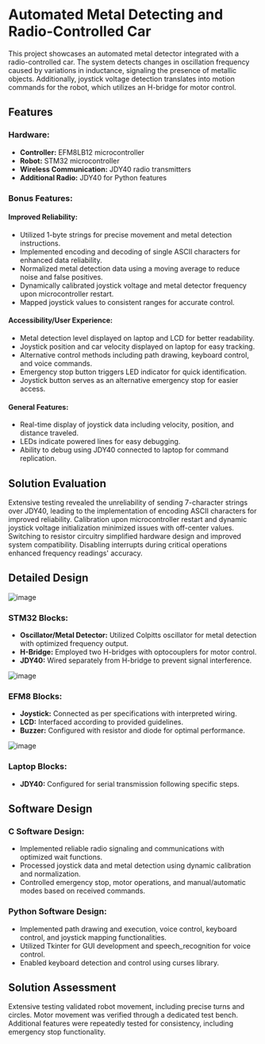 # Automated Metal Detecting and Radio-Controlled Car

This project showcases an automated metal detector integrated with a radio-controlled car. The system detects changes in oscillation frequency caused by variations in inductance, signaling the presence of metallic objects. Additionally, joystick voltage detection translates into motion commands for the robot, which utilizes an H-bridge for motor control.

## Features

### Hardware:
- **Controller:** EFM8LB12 microcontroller
- **Robot:** STM32 microcontroller
- **Wireless Communication:** JDY40 radio transmitters
- **Additional Radio:** JDY40 for Python features

### Bonus Features:

#### Improved Reliability:
- Utilized 1-byte strings for precise movement and metal detection instructions.
- Implemented encoding and decoding of single ASCII characters for enhanced data reliability.
- Normalized metal detection data using a moving average to reduce noise and false positives.
- Dynamically calibrated joystick voltage and metal detector frequency upon microcontroller restart.
- Mapped joystick values to consistent ranges for accurate control.

#### Accessibility/User Experience:
- Metal detection level displayed on laptop and LCD for better readability.
- Joystick position and car velocity displayed on laptop for easy tracking.
- Alternative control methods including path drawing, keyboard control, and voice commands.
- Emergency stop button triggers LED indicator for quick identification.
- Joystick button serves as an alternative emergency stop for easier access.

#### General Features:
- Real-time display of joystick data including velocity, position, and distance traveled.
- LEDs indicate powered lines for easy debugging.
- Ability to debug using JDY40 connected to laptop for command replication.

## Solution Evaluation

Extensive testing revealed the unreliability of sending 7-character strings over JDY40, leading to the implementation of encoding ASCII characters for improved reliability. Calibration upon microcontroller restart and dynamic joystick voltage initialization minimized issues with off-center values. Switching to resistor circuitry simplified hardware design and improved system compatibility. Disabling interrupts during critical operations enhanced frequency readings' accuracy.

## Detailed Design

![image](https://github.com/maya-taylor/Project2ELEC291/assets/146891846/936e8f9f-cdee-49f4-a9f4-d244722c6f16)

### STM32 Blocks:
- **Oscillator/Metal Detector:** Utilized Colpitts oscillator for metal detection with optimized frequency output.
- **H-Bridge:** Employed two H-bridges with optocouplers for motor control.
- **JDY40:** Wired separately from H-bridge to prevent signal interference.

![image](https://github.com/maya-taylor/Project2ELEC291/assets/146891846/2fd12ffb-63af-4ede-9a91-bd9b94f42370)

### EFM8 Blocks:
- **Joystick:** Connected as per specifications with interpreted wiring.
- **LCD:** Interfaced according to provided guidelines.
- **Buzzer:** Configured with resistor and diode for optimal performance.

![image](https://github.com/maya-taylor/Project2ELEC291/assets/146891846/d846ba42-223d-4185-82bb-87d78cf04a4a)

### Laptop Blocks:
- **JDY40:** Configured for serial transmission following specific steps.

## Software Design

### C Software Design:
- Implemented reliable radio signaling and communications with optimized wait functions.
- Processed joystick data and metal detection using dynamic calibration and normalization.
- Controlled emergency stop, motor operations, and manual/automatic modes based on received commands.

### Python Software Design:
- Implemented path drawing and execution, voice control, keyboard control, and joystick mapping functionalities.
- Utilized Tkinter for GUI development and speech_recognition for voice control.
- Enabled keyboard detection and control using curses library.

## Solution Assessment

Extensive testing validated robot movement, including precise turns and circles. Motor movement was verified through a dedicated test bench. Additional features were repeatedly tested for consistency, including emergency stop functionality.

